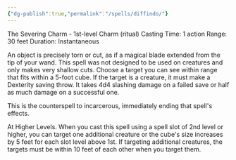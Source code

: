 ```yaml
---
{"dg-publish":true,"permalink":"/spells/diffindo/"}
---
```


The Severing Charm - 1st-level Charm (ritual)
Casting Time: 1 action
Range: 30 feet
Duration: Instantaneous

An object is precisely torn or cut, as if a magical blade extended from the tip of your wand. This spell was not designed to be used on creatures and only makes very shallow cuts. Choose a target you can see within range that fits within a 5-foot cube. If the target is a creature, it must make a Dexterity saving throw. It takes 4d4 slashing damage on a failed save or half as much damage on a successful one.

This is the counterspell to incarcerous, immediately ending that spell's effects.

At Higher Levels. When you cast this spell using a spell slot of 2nd level or higher, you can target one additional creature or the cube's size increases by 5 feet for each slot level above 1st. If targeting additional creatures, the targets must be within 10 feet of each other when you target them.